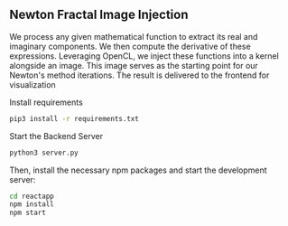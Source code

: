 ## Newton Fractal Image Injection
We process any given mathematical function to extract its real and imaginary components. We then compute the derivative of these expressions. Leveraging OpenCL, we inject these functions into a kernel alongside an image. This image serves as the starting point for our Newton's method iterations. The result is delivered to the frontend for visualization

Install requirements
```bash
pip3 install -r requirements.txt
```

Start the Backend Server
```bash
python3 server.py
```
Then, install the necessary npm packages and start the development server:
```bash
cd reactapp
npm install
npm start
```
